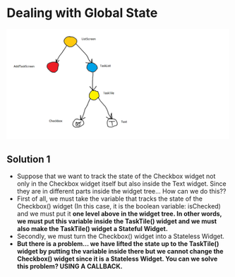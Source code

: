 # Dealing with Global State
![[t1]](fluttest.png)


## Solution 1
* Suppose that we want to track the state of the Checkbox widget not only in the Checkbox widget itself but also inside the Text widget. Since they are in different parts inside the widget tree... How can we do this??
* First of all, we must take the variable that tracks the state of the Checkbox() widget (In this case, it is the boolean variable: isChecked) and we must put it __one level above in the widget tree. In other words, we must put this variable inside the TaskTile() widget and we must also make the TaskTile() widget a Stateful Widget.__
* Secondly, we must turn the Checkbox() widget into a Stateless Widget.
* __But there is a problem... we have lifted the state up to the TaskTile() widget by putting the variable inside there but we cannot change the Checkbox() widget since it is a Stateless Widget. You can we solve this problem? USING A CALLBACK.__
